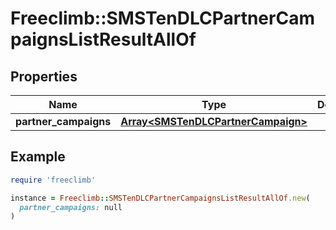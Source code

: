 # Freeclimb::SMSTenDLCPartnerCampaignsListResultAllOf

## Properties

| Name | Type | Description | Notes |
| ---- | ---- | ----------- | ----- |
| **partner_campaigns** | [**Array&lt;SMSTenDLCPartnerCampaign&gt;**](SMSTenDLCPartnerCampaign.md) |  | [optional] |

## Example

```ruby
require 'freeclimb'

instance = Freeclimb::SMSTenDLCPartnerCampaignsListResultAllOf.new(
  partner_campaigns: null
)
```

